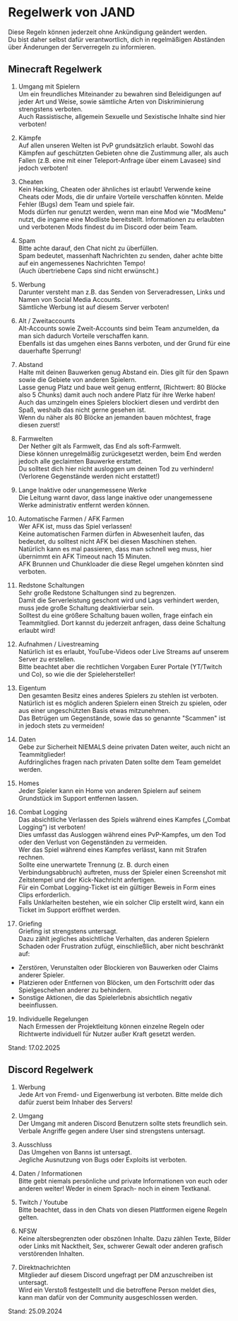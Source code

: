 # Regelwerk von JAND
Diese Regeln können jederzeit ohne Ankündigung geändert werden.  
Du bist daher selbst dafür verantwortlich, dich in regelmäßigen Abständen über Änderungen der Serverregeln zu informieren.  

## Minecraft Regelwerk
1. Umgang mit Spielern  
Um ein freundliches Miteinander zu bewahren sind Beleidigungen auf jeder Art und Weise, sowie sämtliche Arten von Diskriminierung strengstens verboten.  
Auch Rassistische, allgemein Sexuelle und Sexistische Inhalte sind hier verboten!  

2. Kämpfe  
Auf allen unseren Welten ist PvP grundsätzlich erlaubt. Sowohl das Kämpfen auf geschützten Gebieten ohne die Zustimmung aller, als auch Fallen (z.B. eine mit einer Teleport-Anfrage über einem Lavasee) sind jedoch verboten!  

3. Cheaten  
Kein Hacking, Cheaten oder ähnliches ist erlaubt! Verwende keine Cheats oder Mods, die dir unfaire Vorteile verschaffen könnten. Melde Fehler (Bugs) dem Team und spiele fair.  
Mods dürfen nur genutzt werden, wenn man eine Mod wie "ModMenu" nutzt, die ingame eine Modliste bereitstellt. Informationen zu erlaubten und verbotenen Mods findest du im Discord oder beim Team.  

4. Spam  
Bitte achte darauf, den Chat nicht zu überfüllen.  
Spam bedeutet, massenhaft Nachrichten zu senden, daher achte bitte auf ein angemessenes Nachrichten Tempo!  
(Auch übertriebene Caps sind nicht erwünscht.)  

5. Werbung  
Darunter versteht man z.B. das Senden von Serveradressen, Links und Namen von Social Media Accounts.   
Sämtliche Werbung ist auf diesem Server verboten!  

6. Alt / Zweitaccounts  
Alt-Accounts sowie Zweit-Accounts sind beim Team anzumelden, da man sich dadurch Vorteile verschaffen kann.  
Ebenfalls ist das umgehen eines Banns verboten, und der Grund für eine dauerhafte Sperrung!  

7. Abstand  
Halte mit deinen Bauwerken genug Abstand ein. Dies gilt für den Spawn sowie die Gebiete von anderen Spielern.  
Lasse genug Platz und baue weit genug entfernt, (Richtwert: 80 Blöcke also 5 Chunks) damit auch noch andere Platz für ihre Werke haben!  
Auch das umzingeln eines Spielers blockiert diesen und verdirbt den Spaß, weshalb das nicht gerne gesehen ist.  
Wenn du näher als 80 Blöcke an jemanden bauen möchtest, frage diesen zuerst!  

9. Farmwelten  
Der Nether gilt als Farmwelt, das End als soft-Farmwelt.  
Diese können unregelmäßig zurückgesetzt werden, beim End werden jedoch alle geclaimten Bauwerke erstattet.  
Du solltest dich hier nicht ausloggen um deinen Tod zu verhindern!  
(Verlorene Gegenstände werden nicht erstattet!)  

10. Lange Inaktive oder unangemessene Werke  
Die Leitung warnt davor, dass lange inaktive oder unangemessene Werke administrativ entfernt werden können.  

11. Automatische Farmen / AFK Farmen  
Wer AFK ist, muss das Spiel verlassen!  
Keine automatischen Farmen dürfen in Abwesenheit laufen, das bedeutet, du solltest nicht AFK bei diesen Maschinen stehen.  
Natürlich kann es mal passieren, dass man schnell weg muss, hier übernimmt ein AFK Timeout nach 15 Minuten.  
AFK Brunnen und Chunkloader die diese Regel umgehen könnten sind verboten.  

12. Redstone Schaltungen  
Sehr große Redstone Schaltungen sind zu begrenzen.  
Damit die Serverleistung geschont wird und Lags verhindert werden, muss jede große Schaltung deaktivierbar sein.  
Solltest du eine größere Schaltung bauen wollen, frage einfach ein Teammitglied. Dort kannst du jederzeit anfragen, dass deine Schaltung erlaubt wird!  

13. Aufnahmen / Livestreaming  
Natürlich ist es erlaubt, YouTube-Videos oder Live Streams auf unserem Server zu erstellen.  
Bitte beachtet aber die rechtlichen Vorgaben Eurer Portale (YT/Twitch und Co), so wie die der Spielehersteller!  

14. Eigentum  
Den gesamten Besitz eines anderes Spielers zu stehlen ist verboten.  
Natürlich ist es möglich anderen Spielern einen Streich zu spielen, oder aus einer ungeschützten Basis etwas mitzunehmen.  
Das Betrügen um Gegenstände, sowie das so genannte "Scammen" ist in jedoch stets zu vermeiden!  

15. Daten  
Gebe zur Sicherheit NIEMALS deine privaten Daten weiter, auch nicht an Teammitglieder!  
Aufdringliches fragen nach privaten Daten sollte dem Team gemeldet werden.  

16. Homes  
Jeder Spieler kann ein Home von anderen Spielern auf seinem Grundstück im Support entfernen lassen.  

17. Combat Logging  
Das absichtliche Verlassen des Spiels während eines Kampfes („Combat Logging“) ist verboten!  
Dies umfasst das Ausloggen während eines PvP-Kampfes, um den Tod oder den Verlust von Gegenständen zu vermeiden.  
Wer das Spiel während eines Kampfes verlässt, kann mit Strafen rechnen.  
Sollte eine unerwartete Trennung (z. B. durch einen Verbindungsabbruch) auftreten, muss der Spieler einen Screenshot mit Zeitstempel und der Kick-Nachricht anfertigen.  
Für ein Combat Logging-Ticket ist ein gültiger Beweis in Form eines Clips erforderlich.  
Falls Unklarheiten bestehen, wie ein solcher Clip erstellt wird, kann ein Ticket im Support eröffnet werden.  

18. Griefing  
Griefing ist strengstens untersagt.  
Dazu zählt jegliches absichtliche Verhalten, das anderen Spielern Schaden oder Frustration zufügt, einschließlich, aber nicht beschränkt auf:  
- Zerstören, Verunstalten oder Blockieren von Bauwerken oder Claims anderer Spieler.
- Platzieren oder Entfernen von Blöcken, um den Fortschritt oder das Spielgeschehen anderer zu behindern.
- Sonstige Aktionen, die das Spielerlebnis absichtlich negativ beeinflussen.

19. Individuelle Regelungen  
Nach Ermessen der Projektleitung können einzelne Regeln oder Richtwerte individuell für Nutzer außer Kraft gesetzt werden.  

Stand: 17.02.2025

## Discord Regelwerk
1. Werbung  
Jede Art von Fremd- und Eigenwerbung ist verboten. Bitte melde dich dafür zuerst beim Inhaber des Servers!  

2. Umgang  
Der Umgang mit anderen Discord Benutzern sollte stets freundlich sein. Verbale Angriffe gegen andere User sind strengstens untersagt.  

3. Ausschluss  
Das Umgehen von Banns ist untersagt.   
Jegliche Ausnutzung von Bugs oder Exploits ist verboten.   

4. Daten / Informationen  
Bitte gebt niemals persönliche und private Informationen von euch oder anderen weiter! Weder in einem Sprach- noch in einem Textkanal.  

5. Twitch / Youtube  
Bitte beachtet, dass in den Chats von diesen Plattformen eigene Regeln gelten.  

6. NFSW  
Keine altersbegrenzten oder obszönen Inhalte. Dazu zählen Texte, Bilder oder Links mit Nacktheit, Sex, schwerer Gewalt oder anderen grafisch verstörenden Inhalten.  

7. Direktnachrichten  
Mitglieder auf diesem Discord ungefragt per DM anzuschreiben ist untersagt.  
Wird ein Verstoß festgestellt und die betroffene Person meldet dies, kann man dafür von der Community ausgeschlossen werden.  


Stand: 25.09.2024
